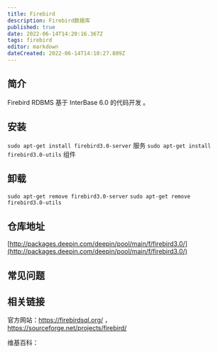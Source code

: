 ```yaml
---
title: Firebird
description: Firebird数据库
published: true
date: 2022-06-14T14:20:16.367Z
tags: firebird
editor: markdown
dateCreated: 2022-06-14T14:10:27.809Z
---
```


## 简介

Firebird RDBMS 基于 InterBase 6.0 的代码开发 。

## 安装

`sudo apt-get install firebird3.0-server`	服务
`sudo apt-get install firebird3.0-utils`	组件
## 卸载

`sudo apt-get remove firebird3.0-server`
`sudo apt-get remove firebird3.0-utils`

## 仓库地址

[http://packages.deepin.com/deepin/pool/main/f/firebird3.0/](http://packages.deepin.com/deepin/pool/main/f/firebird3.0/)

## 常见问题

## 相关链接
官方网站：https://firebirdsql.org/ ， https://sourceforge.net/projects/firebird/

维基百科：